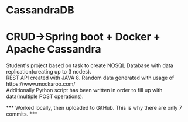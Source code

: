 # CassandraDB

<h1>CRUD->Spring boot + Docker + Apache Cassandra</h1>
Student's project based on task to create NOSQL Database with data replication(creating up to 3 nodes).<br>
REST API created with JAVA 8. Random data generated with usage of https://www.mockaroo.com/<br>
Additionally Python script has been written in order to fill up with data(multiple POST operations).

*** Worked locally, then uploaded to GitHub. This is why there are only 7 commits. ***
